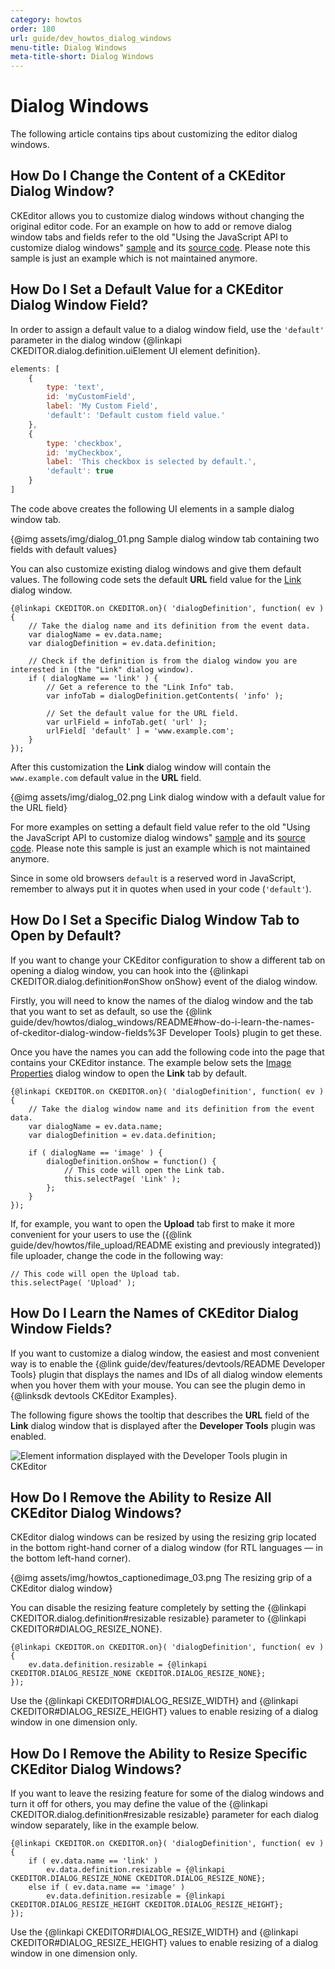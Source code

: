 ```yaml
---
category: howtos
order: 180
url: guide/dev_howtos_dialog_windows
menu-title: Dialog Windows
meta-title-short: Dialog Windows
---
```

<!--
Copyright (c) 2003-2018, CKSource - Frederico Knabben. All rights reserved.
For licensing, see LICENSE.md.
-->

# Dialog Windows

The following article contains tips about customizing the editor dialog windows.


## How Do I Change the Content of a CKEditor Dialog Window?

CKEditor allows you to customize dialog windows without changing the original editor code. For an example on how to add or remove dialog window tabs and fields refer to the old "Using the JavaScript API to customize dialog windows" [sample](http://nightly.ckeditor.com/standard/samples/old/dialog/dialog.html) and its [source code](https://github.com/ckeditor/ckeditor-dev/blob/master/plugins/dialog/samples/dialog.html). Please note this sample is just an example which is not maintained anymore.

## How Do I Set a Default Value for a CKEditor Dialog Window Field?

In order to assign a default value to a dialog window field, use the `'default'` parameter in the dialog window {@linkapi CKEDITOR.dialog.definition.uiElement UI element definition}.

```js
elements: [
	{
		type: 'text',
		id: 'myCustomField',
		label: 'My Custom Field',
		'default': 'Default custom field value.'
	},
	{
		type: 'checkbox',
		id: 'myCheckbox',
		label: 'This checkbox is selected by default.',
		'default': true
	}
]
```

The code above creates the following UI elements in a sample dialog window tab.

{@img assets/img/dialog_01.png Sample dialog window tab containing two fields with default values}

You can also customize existing dialog windows and give them default values. The following code sets the default **URL** field value for the [Link](https://ckeditor.com/cke4/addon/link) dialog window.

	{@linkapi CKEDITOR.on CKEDITOR.on}( 'dialogDefinition', function( ev ) {
		// Take the dialog name and its definition from the event data.
		var dialogName = ev.data.name;
		var dialogDefinition = ev.data.definition;

		// Check if the definition is from the dialog window you are interested in (the "Link" dialog window).
		if ( dialogName == 'link' ) {
			// Get a reference to the "Link Info" tab.
			var infoTab = dialogDefinition.getContents( 'info' );

			// Set the default value for the URL field.
			var urlField = infoTab.get( 'url' );
			urlField[ 'default' ] = 'www.example.com';
		}
	});

After this customization the **Link** dialog window will contain the `www.example.com` default value in the **URL** field.

{@img assets/img/dialog_02.png Link dialog window with a default value for the URL field}

For more examples on setting a default field value refer to the old "Using the JavaScript API to customize dialog windows" [sample](http://nightly.ckeditor.com/standard/samples/old/dialog/dialog.html) and its [source code](https://github.com/ckeditor/ckeditor-dev/blob/master/plugins/dialog/samples/dialog.html). Please note this sample is just an example which is not maintained anymore.

<info-box hint=""> Since in some old browsers <code>default</code> is a reserved word in JavaScript, remember to always put it in quotes when used in your code (<code>'default'</code>).
</info-box>


## How Do I Set a Specific Dialog Window Tab to Open by Default?

If you want to change your CKEditor configuration to show a different tab on opening a dialog window, you can hook into the {@linkapi CKEDITOR.dialog.definition#onShow onShow} event of the dialog window.

Firstly, you will need to know the names of the dialog window and the tab that you want to set as default, so use the {@link guide/dev/howtos/dialog_windows/README#how-do-i-learn-the-names-of-ckeditor-dialog-window-fields%3F Developer Tools} plugin to get these.

Once you have the names you can add the following code into the page that contains your CKEditor instance. The example below sets the [Image Properties](https://ckeditor.com/cke4/addon/image) dialog window to open the **Link** tab by default.

	{@linkapi CKEDITOR.on CKEDITOR.on}( 'dialogDefinition', function( ev ) {
		// Take the dialog window name and its definition from the event data.
		var dialogName = ev.data.name;
		var dialogDefinition = ev.data.definition;

		if ( dialogName == 'image' ) {
			dialogDefinition.onShow = function() {
				// This code will open the Link tab.
				this.selectPage( 'Link' );
			};
		}
	});

If, for example, you want to open the **Upload** tab first to make it more convenient for your users to use the ({@link guide/dev/howtos/file_upload/README existing and previously integrated}) file uploader, change the code in the following way:

	// This code will open the Upload tab.
	this.selectPage( 'Upload' );


## How Do I Learn the Names of CKEditor Dialog Window Fields?

If you want to customize a dialog window, the easiest and most convenient way is to enable the {@link guide/dev/features/devtools/README Developer Tools} plugin that displays the names and IDs of all dialog window elements when you hover them with your mouse. You can see the plugin demo in {@linksdk devtools CKEditor Examples}.

The following figure shows the tooltip that describes the **URL** field of the **Link** dialog window that is displayed after the **Developer Tools** plugin was enabled.

<img src="%BASE_PATH%/assets/img/devtools_01.png" alt="Element information displayed with the Developer Tools plugin in CKEditor">


## How Do I Remove the Ability to Resize All CKEditor Dialog Windows?

CKEditor dialog windows can be resized by using the resizing grip located in the bottom right-hand corner of a dialog window (for RTL languages — in the bottom left-hand corner).

{@img assets/img/howtos_captionedimage_03.png The resizing grip of a CKEditor dialog window}

You can disable the resizing feature completely by setting the {@linkapi CKEDITOR.dialog.definition#resizable resizable} parameter to  {@linkapi CKEDITOR#DIALOG_RESIZE_NONE}.

	{@linkapi CKEDITOR.on CKEDITOR.on}( 'dialogDefinition', function( ev ) {
		ev.data.definition.resizable = {@linkapi CKEDITOR.DIALOG_RESIZE_NONE CKEDITOR.DIALOG_RESIZE_NONE};
	});

Use the {@linkapi CKEDITOR#DIALOG_RESIZE_WIDTH} and {@linkapi CKEDITOR#DIALOG_RESIZE_HEIGHT} values to enable resizing of a dialog window in one dimension only.


## How Do I Remove the Ability to Resize Specific CKEditor Dialog Windows?

If you want to leave the resizing feature for some of the dialog windows and turn it off for others, you may define the value of the {@linkapi CKEDITOR.dialog.definition#resizable resizable} parameter for each dialog window separately, like in the example below.

	{@linkapi CKEDITOR.on CKEDITOR.on}( 'dialogDefinition', function( ev ) {
		if ( ev.data.name == 'link' )
			ev.data.definition.resizable = {@linkapi CKEDITOR.DIALOG_RESIZE_NONE CKEDITOR.DIALOG_RESIZE_NONE};
		else if ( ev.data.name == 'image' )
			ev.data.definition.resizable = {@linkapi CKEDITOR.DIALOG_RESIZE_HEIGHT CKEDITOR.DIALOG_RESIZE_HEIGHT};
	});

Use the {@linkapi CKEDITOR#DIALOG_RESIZE_WIDTH} and {@linkapi CKEDITOR#DIALOG_RESIZE_HEIGHT} values to enable resizing of a dialog window in one dimension only.
